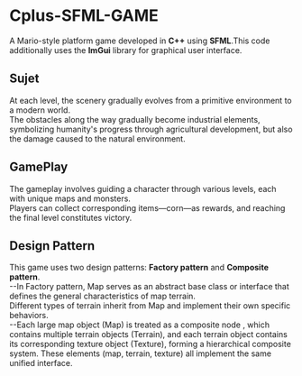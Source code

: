 # Cplus-SFML-GAME
A Mario-style platform game developed in **C++** using **SFML**.This code additionally uses the **ImGui** library for graphical user interface.
## Sujet
  At each level, the scenery gradually evolves from a primitive environment to a modern world.     
  The obstacles along the way gradually become industrial elements, symbolizing humanity's progress through agricultural development, but also the damage caused to the natural environment.    
## GamePlay
 The gameplay involves guiding a character through various levels, each with unique maps and monsters.     
 Players can collect corresponding items—corn—as rewards, and reaching the final level constitutes victory.    
## Design Pattern
 This game uses two design patterns: **Factory pattern** and **Composite pattern**.    
 --In Factory pattern, Map serves as an abstract base class or interface that defines the general characteristics of map terrain.    
    Different types of terrain inherit from Map and implement their own specific behaviors.    
 --Each large map object (Map) is treated as a composite node , which contains multiple terrain objects (Terrain), 
    and each terrain object contains its corresponding texture object (Texture), forming a hierarchical composite system.
	These elements (map, terrain, texture) all implement the same unified interface.   
